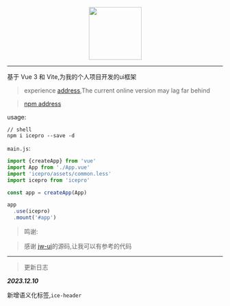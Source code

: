 <div align=center>
<img src="http://icepro.icestone.work/src/assets/png/logo.png" width="123px" height="123px" />
</div>
<hr/>

基于 Vue 3 和 Vite,为我的个人项目开发的ui框架

> experience [address](http://icepro.icestone.work/),The current online version may lag far behind

> [npm address](https://www.npmjs.com/package/icepro)

usage:

```shell
// shell
npm i icepro --save -d
```

`main.js`:

```javascript
import {createApp} from 'vue'
import App from './App.vue'
import 'icepro/assets/common.less'
import icepro from 'icepro'

const app = createApp(App)

app
  .use(icepro)
  .mount('#app')
```

> 鸣谢:

> 感谢 [jw-ui](https://coderyjw.github.io/jw-ui-website/#/home)的源码,让我可以有参考的代码

<hr/>

> 更新日志


__*2023.12.10*__

新增语义化标签,`ice-header`

